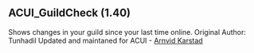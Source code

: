 ## ACUI_GuildCheck (1.40)

Shows changes in your guild since your last time online.
Original Author: Tunhadil
Updated and maintaned for ACUI - [Arnvid Karstad](https://github.com/arnvid)

